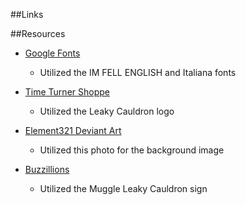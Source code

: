 ##Links

##Resources
* [Google Fonts](https://www.google.com/fonts)
  * Utilized the IM FELL ENGLISH and Italiana fonts
  
* [Time Turner Shoppe](http://timeturnershoppe.tumblr.com/post/112139295565/the-leaky-cauldron-bar-inn-by-artpunk101-on)
  * Utilized the Leaky Cauldron logo

* [Element321 Deviant Art](http://element321.deviantart.com/art/Brick-and-Plaster-Texture-206435116)
  * Utilized this photo for the background image

* [Buzzillions](http://www.buzzillions.com/reviews/harry-potter-leaky-cauldron-metal-sign-reviews)
  * Utilized the Muggle Leaky Cauldron sign

##